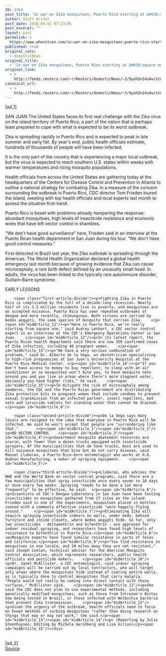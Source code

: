 ```yaml
---
ID: 2364
post_title: 'In war on Zika mosquitoes, Puerto Rico starting at &#039;square one&#039;'
author: Staff Writer
post_date: 2016-04-01 07:23:05
post_excerpt: ""
layout: post
permalink: >
  https://www.whenitson.com/in-war-on-zika-mosquitoes-puerto-rico-starting-at-square-one/
published: true
original_cats:
  - domesticNews
original_title:
  - 'In war on Zika mosquitoes, Puerto Rico starting at &#039;square one&#039;'
original_link:
  - >
    http://feeds.reuters.com/~r/Reuters/domesticNews/~3/9yohDn24u4w/story01.htm
canonical_url:
  - >
    http://feeds.reuters.com/~r/Reuters/domesticNews/~3/9yohDn24u4w/story01.htm
---
```

 [ad_1]
<br><div id="articleText">
<span id="midArticle_start"/>

<span id="midArticle_0"/><span class="focusParagraph" readability="5"><p><span class="articleLocation">SAN JUAN</span> The United States faces its first real challenge with the Zika virus on the island territory of Puerto Rico, a part of the nation that is perhaps least prepared to cope with what is expected to be its worst outbreak.    </p></span><span id="midArticle_1"/><p>Zika is spreading rapidly in Puerto Rico and is expected to peak in late summer and early fall. By year's end, public health officials estimate, hundreds of thousands of people will have been infected.</p><span id="midArticle_2"/><p>It is the only part of the country that is experiencing a major local outbreak, but the virus is expected to reach southern U.S. states within weeks with warmer temperatures and rising mosquito populations.     </p><span id="midArticle_3"/><p>Health officials from across the United States are gathering today at the headquarters of the Centers for Disease Control and Prevention in Atlanta to outline a national strategy for combating Zika. In a measure of the concern surrounding the outbreak in Puerto Rico, CDC director Tom Frieden toured the island, meeting with top health officials and local experts last month to assess the situation first-hand.    </p><span id="midArticle_4"/><p>Puerto Rico is beset with problems already hampering the response: abundant mosquitoes, high levels of insecticide resistance and economic woes that have left vector control in shambles.    </p><span id="midArticle_5"/><p>"We don't have good surveillance" here, Frieden said in an interview at the Puerto Rican health department in San Juan during his tour. “We don't have good control measures."    </p><span id="midArticle_6"/><p>First detected in Brazil last year, the Zika outbreak is spreading through the Americas. The World Health Organization declared a global health emergency last month because of growing evidence that Zika can cause microcephaly, a rare birth defect defined by an unusually small head. In adults, the virus has been linked to the typically rare autoimmune disorder, Guillain-Barre syndrome.   </p><span id="midArticle_7"/><span id="midArticle_8"/><p>EARLY LESSONS</p><span id="midArticle_9"/><span id="midArticle_10"/>
        
        <span class="first-article-divide"/><p>Fighting Zika in Puerto Rico is complicated by the toll of a decade-long recession. Nearly half of its 3.5 million residents live in poverty, and mosquitoes are an accepted nuisance. Puerto Rico has seen repeated outbreaks of dengue and more recently, chikungunya. Both viruses are carried by Aedes aegypti, the same species of mosquito that carries Zika.    </p><span id="midArticle_11"/><p>"Here in Puerto Rico, we're really starting from square one," said Audrey Lenhart, a CDC vector control expert in an interview at the CDC's Emergency Operations Center in San Juan.    </p><span id="midArticle_12"/><p>In its latest report, the Puerto Rican health department said there are now 350 confirmed cases of Zika infection, including 40 pregnant women.    </p><span id="midArticle_13"/><p>"We have a very serious combination of problems," said Dr. Alberto de la Vega, an obstetrician specializing in high-risk pregnancies at San Juan's University Hospital at the Puerto Rico Medical Center. </p><span id="midArticle_14"/><p>"If you don't have access to money to buy repellent, to sleep with an air conditioner on so mosquitoes won't bite you, to have mosquito nets around you and you live in areas where there's more stagnant water, obviously you have higher risks," he said.    </p><span id="midArticle_15"/><p>To mitigate the risk of microcephaly among newborns, the CDC and the Puerto Rican government are distributing Zika protection kits to pregnant women that include condoms to prevent sexual transmission from an infected partner, insect repellent, bed nets and larvicide tablets for standing water that cannot be drained.    </p><span id="midArticle_0"/>
        
        <span class="second-article-divide"/><p>De la Vega says many locals are resigned to the idea that everyone in Puerto Rico will be infected. He said he won't accept that people are "surrendering like that."        </p><span id="midArticle_1"/><span id="midArticle_2"/><p>NO VECTOR CONTROL    </p><span id="midArticle_3"/><span id="midArticle_4"/><p>Government mosquito abatement resources are scarce, with fewer than a dozen trucks equipped with insecticide sprayers. Of the municipalities that do have trucks, most are used to kill nuisance mosquitoes that bite but do not carry disease, said Manuel Lluberas, a Puerto Rico-born entomologist who works at H.D. Hudson Manufacturing, a maker of spraying equipment.    </p><span id="midArticle_5"/>
        
        <span class="third-article-divide"/><p>Lluberas, who advises the WHO and the World Bank on vector control programs, said there are a few municipalities that spray insecticide once every seven to 10 days or once every few weeks. Spraying "needs to be done a lot more frequently” to be effective, he said.  </p><span id="midArticle_6"/><p>Scientists at CDC's Dengue Laboratory in San Juan have been testing insecticides on mosquitoes gathered from 17 sites on the island. Frieden said in one of the experiments, mosquitoes placed in bottles coated with a commonly effective insecticide "were happily flying around."     </p><span id="midArticle_7"/><p>Eliminating Zika will require spraying insecticide indoors on walls, under beds, behind furniture and inside closets, where Aedes aegypti hide. So far, only two insecticides - deltamethrin and bifenthrin - are approved for indoor residual spraying, and researchers have found high levels of resistance to bifenthrin in Puerto Rico.</p><span id="midArticle_8"/><p>Mosquito experts have found similar resistance in parts of Texas and California.</p><span id="midArticle_9"/><p>"You find resistance in mosquitoes in one locale, and 20 miles away they are not resistant," said Joseph Conlon, technical advisor for the American Mosquito Control Association, which represents researchers, public health officials and pesticide makers.    </p><span id="midArticle_10"/><p>Dr. Janet McAllister, a CDC entomologist, said indoor spraying campaigns will be carried out by local contractors, who will target only areas where the mosquitoes hide instead of coating entire walls, as is typically done to control mosquitoes that carry malaria.    "People would not really be coming into direct contact with those surfaces," McAllister said.    </p><span id="midArticle_11"/><p>She said the CDC does not plan to use experimental methods, including genetically modified mosquitoes, such as those from Intrexon's Oxitec now being tested in Brazil, or those infected with Wolbochia bacteria that prevent Zika transmission.    </p><span id="midArticle_12"/><p>Given the urgency of the outbreak, health officials need to focus on known methods of curbing mosquitoes "rather than doing research on things that may or may not work," she said.</p><span id="midArticle_13"/><span id="midArticle_14"/><p> (Reporting by Julie Steenhuysen; Editing by Michele Gershberg and Lisa Girion)</p><span id="midArticle_15"/></div>
<br>[ad_2]
<br><a href="http://feeds.reuters.com/~r/Reuters/domesticNews/~3/9yohDn24u4w/story01.htm">Source </a>